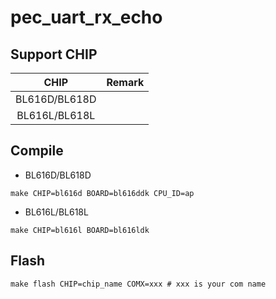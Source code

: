 # pec_uart_rx_echo


## Support CHIP

|      CHIP        | Remark |
|:----------------:|:------:|
|BL616D/BL618D     |        |
|BL616L/BL618L     |        |

## Compile

- BL616D/BL618D

```
make CHIP=bl616d BOARD=bl616ddk CPU_ID=ap
```

- BL616L/BL618L

```
make CHIP=bl616l BOARD=bl616ldk
```

## Flash

```
make flash CHIP=chip_name COMX=xxx # xxx is your com name
```